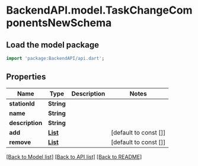 # BackendAPI.model.TaskChangeComponentsNewSchema

## Load the model package
```dart
import 'package:BackendAPI/api.dart';
```

## Properties
Name | Type | Description | Notes
------------ | ------------- | ------------- | -------------
**stationId** | **String** |  | 
**name** | **String** |  | 
**description** | **String** |  | 
**add** | [**List<TaskComponentAddNewSchema>**](TaskComponentAddNewSchema.md) |  | [default to const []]
**remove** | [**List<TaskComponentRemoveNewSchema>**](TaskComponentRemoveNewSchema.md) |  | [default to const []]

[[Back to Model list]](../README.md#documentation-for-models) [[Back to API list]](../README.md#documentation-for-api-endpoints) [[Back to README]](../README.md)


